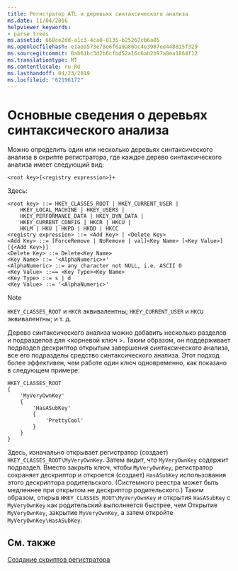 ```yaml
---
title: Регистратор ATL и деревьях синтаксического анализа
ms.date: 11/04/2016
helpviewer_keywords:
- parse trees
ms.assetid: 668ce2dd-a1c3-4ca0-8135-b25267cb6a85
ms.openlocfilehash: e1aea573e78e6f6a9a86bc4e3987ee448815f329
ms.sourcegitcommit: 0ab61bc3d2b6cfbd52a16c6ab2b97a8ea1864f12
ms.translationtype: MT
ms.contentlocale: ru-RU
ms.lasthandoff: 04/23/2019
ms.locfileid: "62196172"
---
```

# <a name="understanding-parse-trees"></a>Основные сведения о деревьях синтаксического анализа

Можно определить один или несколько деревьях синтаксического анализа в скрипте регистратора, где каждое дерево синтаксического анализа имеет следующий вид:

```
<root key>{<registry expression>}+
```

Здесь:

```
<root key> ::= HKEY_CLASSES_ROOT | HKEY_CURRENT_USER |
    HKEY_LOCAL_MACHINE | HKEY_USERS |
    HKEY_PERFORMANCE_DATA | HKEY_DYN_DATA |
    HKEY_CURRENT_CONFIG | HKCR | HKCU |
    HKLM | HKU | HKPD | HKDD | HKCC
<registry expression> ::= <Add Key> | <Delete Key>
<Add Key> ::= [ForceRemove | NoRemove | val]<Key Name> [<Key Value>][{<Add Key>}]
<Delete Key> ::= Delete<Key Name>
<Key Name> ::= '<AlphaNumeric>+'
<AlphaNumeric> ::= any character not NULL, i.e. ASCII 0
<Key Value> ::== <Key Type><Key Name>
<Key Type> ::= s | d
<Key Value> ::= '<AlphaNumeric>'
```

> [!NOTE]
> `HKEY_CLASSES_ROOT` и `HKCR` эквивалентны; `HKEY_CURRENT_USER` и `HKCU` эквивалентны; и т. д.

Дерево синтаксического анализа можно добавить несколько разделов и подразделов для \<корневой ключ >. Таким образом, он поддерживает подраздел дескриптор открытым завершения синтаксического анализа, все его подразделы средство синтаксического анализа. Этот подход более эффективен, чем работе один ключ одновременно, как показано в следующем примере:

```
HKEY_CLASSES_ROOT
{
    'MyVeryOwnKey'
    {
        'HasASubKey'
        {
            'PrettyCool'
        }
    }
}
```

Здесь, изначально открывает регистратор (создает) `HKEY_CLASSES_ROOT\MyVeryOwnKey`. Затем видит, что `MyVeryOwnKey` содержит подраздел. Вместо закрыть ключ, чтобы `MyVeryOwnKey`, регистратор сохраняет дескриптор и откроется (создает) `HasASubKey` использования этого дескриптора родительского. (Системного реестра может быть медленнее при открытом не дескриптор родительского.) Таким образом, открыв `HKEY_CLASSES_ROOT\MyVeryOwnKey` и открытия `HasASubKey` с `MyVeryOwnKey` как родительский выполняется быстрее, чем Открытие `MyVeryOwnKey`, закрытие `MyVeryOwnKey`, а затем откройте `MyVeryOwnKey\HasASubKey`.

## <a name="see-also"></a>См. также

[Создание скриптов регистратора](../atl/creating-registrar-scripts.md)

